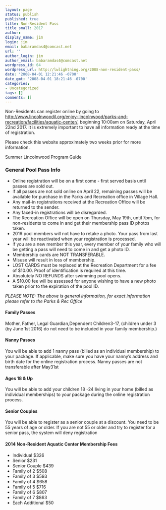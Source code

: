 ```yaml
---
layout: page
status: publish
published: true
title: Non-Resident Pass
title_small: 2017
author:
display_name: jim
login: jim
email: babaramdas4@comcast.net
url: ''
author_login: jim
author_email: babaramdas4@comcast.net
wordpress_id: 64
wordpress_url: http://lwlightning.org/2008-non-resident-pass/
date: '2008-04-01 12:21:46 -0700'
date_gmt: '2008-04-01 18:21:46 -0700'
categories:
- Uncategorized
tags: []
comments: []
---
```



Non-Residents can register online by going to <a href="http://www.lincolnwoodil.org/enjoy-lincolnwood/parks-and-recreation/facilities/aquatic-center/">http://www.lincolnwoodil.org/enjoy-lincolnwood/parks-and-recreation/facilities/aquatic-center/</a>, beginning 10:00am on Saturday, April 22nd 2017. It is extremely important to have all information ready at the time of registration.

Please check this website approximately two weeks prior for more information.

Summer Lincolnwood Program Guide

###  General Pool Pass Info

* Online registration will be on a first come - first served basis until passes are sold out.
* If all passes are not sold online on April 22,  remaining passes will be available for purchase in the Parks and Recreation office in Village Hall. 
* Any mail-in registrations received at the Recreation Office will be returned to the sender.
* Any faxed-in registrations will be disregarded.
* The Recreation Office will be open on Thursday, May 19th, until 7pm,  for non-residents to come in and get their membership pass ID photos taken.
* 2016 pool members will not have to retake a photo. Your pass from last year will be reactivated when your registration is processed.
* If you are a new member this year, every member of your family who will be getting a pass will need to come in and get a photo ID.
* Membership cards are NOT TRANSFERABLE.
* Misuse will result in loss of membership.
* LOST CARDS must be replaced at the Recreation Department for a fee of $10.00. Proof of identification is required at this time.
* Absolutely NO REFUNDS after swimming pool opens.
* A $10.00 fee will be assessed for anyone wishing to have a new photo taken prior to the expiration of the pool ID.

_PLEASE NOTE: The above is general information, for exact information please refer to the Parks & Rec Office_

#### Family Passes

Mother, Father, Legal Guardian,Dependent Children3-17, (children under 3 (by June 1st 2016) do not need to be included in your family membership.)

#### Nanny Passes

You will be able to add 1 nanny pass (billed as an individual membership) to your package. If applicable, make sure you have your nanny’s address and birth date for the online registration process. Nanny passes are not transferable after May31st

#### Ages 18 & Up

You will be able to add your children 18 -24 living in your home (billed as individual memberships) to your package during the online registration process.

#### Senior Couples

You will be able to register as a senior couple at a discount. You need to be 55 years of age or older. If you are not 55 or older and try to register for a senior pass, the system will deny registration

#### 2014 Non-Resident Aquatic Center Membership Fees

* Individual $326
* Senior $231
* Senior Couple $439
* Family of 2 $508
* Family of 3 $593
* Family of 4 $658
* Family of 5 $716
* Family of 6 $807
* Family of 7 $863
* Each Additional $50
